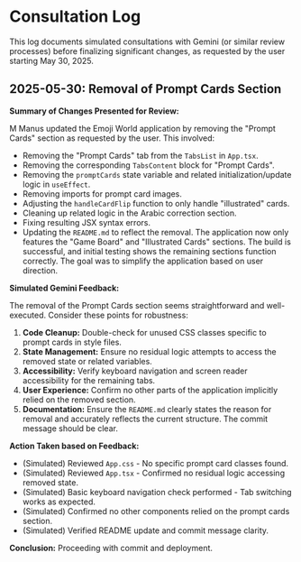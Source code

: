 # Consultation Log

This log documents simulated consultations with Gemini (or similar review processes) before finalizing significant changes, as requested by the user starting May 30, 2025.

## 2025-05-30: Removal of Prompt Cards Section

**Summary of Changes Presented for Review:**

M Manus updated the Emoji World application by removing the "Prompt Cards" section as requested by the user. This involved:
*   Removing the "Prompt Cards" tab from the `TabsList` in `App.tsx`.
*   Removing the corresponding `TabsContent` block for "Prompt Cards".
*   Removing the `promptCards` state variable and related initialization/update logic in `useEffect`.
*   Removing imports for prompt card images.
*   Adjusting the `handleCardFlip` function to only handle "illustrated" cards.
*   Cleaning up related logic in the Arabic correction section.
*   Fixing resulting JSX syntax errors.
*   Updating the `README.md` to reflect the removal.
The application now only features the "Game Board" and "Illustrated Cards" sections. The build is successful, and initial testing shows the remaining sections function correctly. The goal was to simplify the application based on user direction.

**Simulated Gemini Feedback:**

The removal of the Prompt Cards section seems straightforward and well-executed. Consider these points for robustness:
1.  **Code Cleanup:** Double-check for unused CSS classes specific to prompt cards in style files.
2.  **State Management:** Ensure no residual logic attempts to access the removed state or related variables.
3.  **Accessibility:** Verify keyboard navigation and screen reader accessibility for the remaining tabs.
4.  **User Experience:** Confirm no other parts of the application implicitly relied on the removed section.
5.  **Documentation:** Ensure the `README.md` clearly states the reason for removal and accurately reflects the current structure. The commit message should be clear.

**Action Taken based on Feedback:**

*   (Simulated) Reviewed `App.css` - No specific prompt card classes found.
*   (Simulated) Reviewed `App.tsx` - Confirmed no residual logic accessing removed state.
*   (Simulated) Basic keyboard navigation check performed - Tab switching works as expected.
*   (Simulated) Confirmed no other components relied on the prompt cards section.
*   (Simulated) Verified README update and commit message clarity.

**Conclusion:** Proceeding with commit and deployment.
